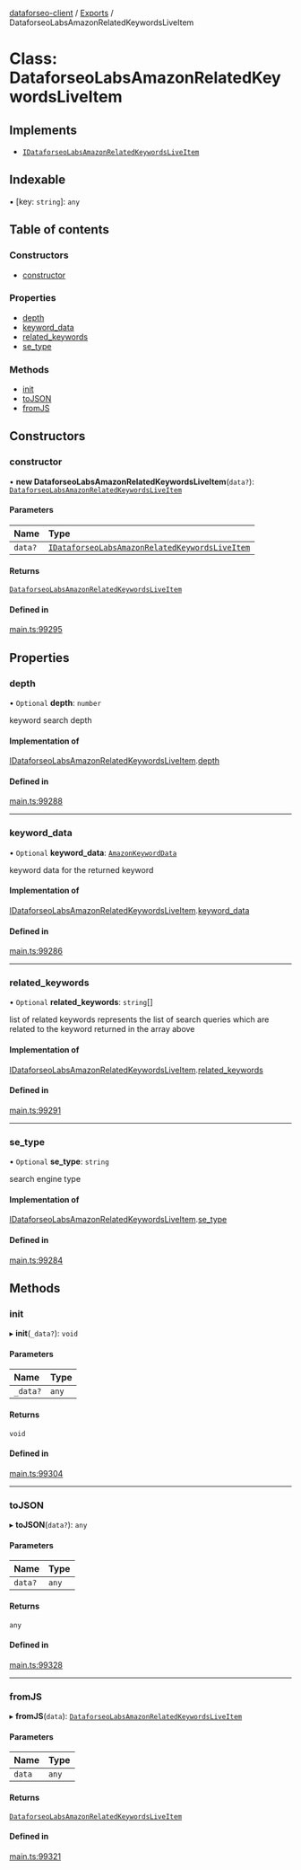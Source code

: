 [dataforseo-client](../README.md) / [Exports](../modules.md) / DataforseoLabsAmazonRelatedKeywordsLiveItem

# Class: DataforseoLabsAmazonRelatedKeywordsLiveItem

## Implements

- [`IDataforseoLabsAmazonRelatedKeywordsLiveItem`](../interfaces/IDataforseoLabsAmazonRelatedKeywordsLiveItem.md)

## Indexable

▪ [key: `string`]: `any`

## Table of contents

### Constructors

- [constructor](DataforseoLabsAmazonRelatedKeywordsLiveItem.md#constructor)

### Properties

- [depth](DataforseoLabsAmazonRelatedKeywordsLiveItem.md#depth)
- [keyword\_data](DataforseoLabsAmazonRelatedKeywordsLiveItem.md#keyword_data)
- [related\_keywords](DataforseoLabsAmazonRelatedKeywordsLiveItem.md#related_keywords)
- [se\_type](DataforseoLabsAmazonRelatedKeywordsLiveItem.md#se_type)

### Methods

- [init](DataforseoLabsAmazonRelatedKeywordsLiveItem.md#init)
- [toJSON](DataforseoLabsAmazonRelatedKeywordsLiveItem.md#tojson)
- [fromJS](DataforseoLabsAmazonRelatedKeywordsLiveItem.md#fromjs)

## Constructors

### constructor

• **new DataforseoLabsAmazonRelatedKeywordsLiveItem**(`data?`): [`DataforseoLabsAmazonRelatedKeywordsLiveItem`](DataforseoLabsAmazonRelatedKeywordsLiveItem.md)

#### Parameters

| Name | Type |
| :------ | :------ |
| `data?` | [`IDataforseoLabsAmazonRelatedKeywordsLiveItem`](../interfaces/IDataforseoLabsAmazonRelatedKeywordsLiveItem.md) |

#### Returns

[`DataforseoLabsAmazonRelatedKeywordsLiveItem`](DataforseoLabsAmazonRelatedKeywordsLiveItem.md)

#### Defined in

[main.ts:99295](https://github.com/dataforseo/TypeScriptClient/blob/7ca1aa4/main.ts#L99295)

## Properties

### depth

• `Optional` **depth**: `number`

keyword search depth

#### Implementation of

[IDataforseoLabsAmazonRelatedKeywordsLiveItem](../interfaces/IDataforseoLabsAmazonRelatedKeywordsLiveItem.md).[depth](../interfaces/IDataforseoLabsAmazonRelatedKeywordsLiveItem.md#depth)

#### Defined in

[main.ts:99288](https://github.com/dataforseo/TypeScriptClient/blob/7ca1aa4/main.ts#L99288)

___

### keyword\_data

• `Optional` **keyword\_data**: [`AmazonKeywordData`](AmazonKeywordData.md)

keyword data for the returned keyword

#### Implementation of

[IDataforseoLabsAmazonRelatedKeywordsLiveItem](../interfaces/IDataforseoLabsAmazonRelatedKeywordsLiveItem.md).[keyword_data](../interfaces/IDataforseoLabsAmazonRelatedKeywordsLiveItem.md#keyword_data)

#### Defined in

[main.ts:99286](https://github.com/dataforseo/TypeScriptClient/blob/7ca1aa4/main.ts#L99286)

___

### related\_keywords

• `Optional` **related\_keywords**: `string`[]

list of related keywords
represents the list of search queries which are related to the keyword returned in the array above

#### Implementation of

[IDataforseoLabsAmazonRelatedKeywordsLiveItem](../interfaces/IDataforseoLabsAmazonRelatedKeywordsLiveItem.md).[related_keywords](../interfaces/IDataforseoLabsAmazonRelatedKeywordsLiveItem.md#related_keywords)

#### Defined in

[main.ts:99291](https://github.com/dataforseo/TypeScriptClient/blob/7ca1aa4/main.ts#L99291)

___

### se\_type

• `Optional` **se\_type**: `string`

search engine type

#### Implementation of

[IDataforseoLabsAmazonRelatedKeywordsLiveItem](../interfaces/IDataforseoLabsAmazonRelatedKeywordsLiveItem.md).[se_type](../interfaces/IDataforseoLabsAmazonRelatedKeywordsLiveItem.md#se_type)

#### Defined in

[main.ts:99284](https://github.com/dataforseo/TypeScriptClient/blob/7ca1aa4/main.ts#L99284)

## Methods

### init

▸ **init**(`_data?`): `void`

#### Parameters

| Name | Type |
| :------ | :------ |
| `_data?` | `any` |

#### Returns

`void`

#### Defined in

[main.ts:99304](https://github.com/dataforseo/TypeScriptClient/blob/7ca1aa4/main.ts#L99304)

___

### toJSON

▸ **toJSON**(`data?`): `any`

#### Parameters

| Name | Type |
| :------ | :------ |
| `data?` | `any` |

#### Returns

`any`

#### Defined in

[main.ts:99328](https://github.com/dataforseo/TypeScriptClient/blob/7ca1aa4/main.ts#L99328)

___

### fromJS

▸ **fromJS**(`data`): [`DataforseoLabsAmazonRelatedKeywordsLiveItem`](DataforseoLabsAmazonRelatedKeywordsLiveItem.md)

#### Parameters

| Name | Type |
| :------ | :------ |
| `data` | `any` |

#### Returns

[`DataforseoLabsAmazonRelatedKeywordsLiveItem`](DataforseoLabsAmazonRelatedKeywordsLiveItem.md)

#### Defined in

[main.ts:99321](https://github.com/dataforseo/TypeScriptClient/blob/7ca1aa4/main.ts#L99321)
